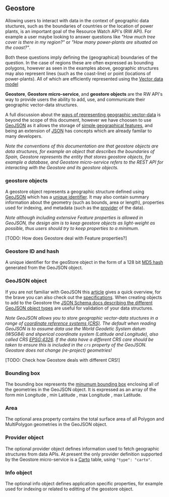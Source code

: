 ## Geostore

Allowing users to interact with data in the context of geographic data stuctures, such as the boundaries of countries or the location of power plants, is an important goal of the Resource Watch API's (RW API). For example a user maybe looking to answer questions like *"How much tree cover is there in my region?"* or *"How many power-plants are situated on the coast?"*.

Both these questions imply defining the (geographical) boundaries of the question. In the case of regions these are often expressed as bounding polygons, however as seen in the examples above, geographic structures may also represent lines (such as the coast-line) or point (locations of power-plants). All of which are efficiently represented using the [Vector data model](https://www.spatialpost.com/raster-vector-data-model/)  

**Geostore**, **Geostore micro-service**, and **geostore objects** are the RW API's way to provide users the ability to add, use, and communicate their geographic vector-data structures.

A full discussion about the [ways of representing geographic vector-data](https://en.wikipedia.org/wiki/Comparison_of_GIS_vector_file_formats) is beyond the scope of this document, however we have choosen to use [GeoJSON](https://en.wikipedia.org/wiki/GeoJSON) as it allows the storage of [simple geographical features](https://en.wikipedia.org/wiki/Simple_Features), and being an extension of [JSON](https://es.wikipedia.org/wiki/JSON) has concepts which are already familar to many developers.

*Note the conventions of this documentation are that geostore objects are data structures, for example an object that describes the boundaries of Spain, Geostore represents the entity that stores geostore objects, for example a database, and Geostore micro-service refers to the REST API for interacting with the Geostore and its geostore objects.* 

### geostore objects

A geostore object represents a geographic structure defined using [GeoJSON](#geojson) which has a [unique identifier]((#geostore-id)). It may also contain summary information about the geometry (such as bounds, area or length), properties used for indexing, and metadata (such as the [provider](#provider-definition) of the data). 

*Note although including extensive Feature properties is allowed in GeoJSON, the design aim is to keep geostore objects as light-weight as possible, thus users should try to keep properties to a minimum.*

[TODO: How does Geostore deal with Feature properties?]

### Geostore ID and hash

A unique identifier for the geoStore object in the form of a 128 bit [MD5 hash](https://en.wikipedia.org/wiki/MD5) generated from the GeoJSON object.

### GeoJSON object

If you are not familiar with GeoJSON this [article](https://developer.here.com/blog/an-introduction-to-geojson) gives a quick overview, for the brave you can also check out the [specifications](https://geojson.org/). When creating objects to add to the Geostore the [JSON Schema docs describing the different GeoJSON object types](https://github.com/geojson/schema) are useful for validation of your data structures.

*Note GeoJSON allows you to store geographic vector-data stuctures in a range of [coordinate reference systems (CRS)](https://en.wikipedia.org/wiki/Spatial_reference_system). The default when reading GeoJSON is to assume data use the World Geodetic System datum (WSG84) and shperical coordinate system (Latitude and Longitude), also called CRS [EPSG:4326](https://spatialreference.org/ref/epsg/wgs-84/). If the data have a different CRS care should be taken to ensure this is included in the `crs` property of the GeoJSON. Geostore does not change (re-project) geometries!*

[TODO: Check how Geostore deals with different CRS!]

### Bounding box

The bounding box represents the [minumum bounding box](https://en.wikipedia.org/wiki/Minimum_bounding_box) enclosing all of the geometries in the GeoJSON object. It is expressed as an array of the form min Longitude , min Latitude , max Longitude , max Latitude.

### Area

The optional area property contains the total surface area of all Polygon and MultiPolygon geometries in the GeoJSON object.

### Provider object

The optional provider object defines information used to fetch geographic structures from data APIs. At present the only provider definition supported by the Geostore micro-service is a [Carto](https://carto.com/) table, using `"type": "carto"`.

### Info object
The optional info object defines application specific properties, for example used for indexing or related to editting of the geostore object.
